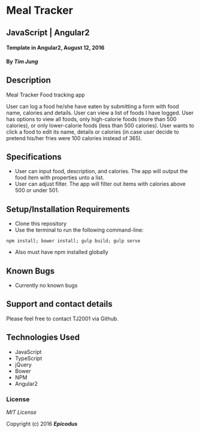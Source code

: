# Meal Tracker
## JavaScript | Angular2

#### Template in Angular2, August 12, 2016

#### By _**Tim Jung**_

## Description
Meal Tracker
Food tracking app

User can log a food he/she have eaten by submitting a form with food name, calories and details.
User can view a list of foods I have logged.
User has options to view all foods, only high-calorie foods (more than 500 calories), or only lower-calorie foods (less than 500 calories).
User wants to click a food to edit its name, details or calories (in case user decide to pretend his/her fries were 100 calories instead of 365).

## Specifications

* User can input food, description, and calories. The app will output the food item with properties unto a list.
* User can adjust filter. The app will filter out items with calories above 500 or under 501.

## Setup/Installation Requirements

* Clone this repository
* Use the terminal to run the following command-line:
```
npm install; bower install; gulp build; gulp serve
```
* Also must have npm installed globally

## Known Bugs

* Currently no known bugs

## Support and contact details

Please feel free to contact TJ2001 via Github.

## Technologies Used

* JavaScript
* TypeScript
* jQuery
* Bower
* NPM
* Angular2

### License

*MIT License*

Copyright (c) 2016 **_Epicodus_**
